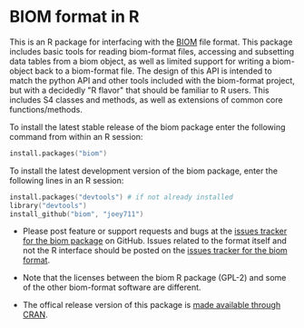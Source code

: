 <link href="http://joey711.github.com/phyloseq/markdown.css" rel="stylesheet"></link>

BIOM format in R
=======================

This is an R package for interfacing with the [BIOM](http://biom-format.org/) file format. This package includes basic tools for reading biom-format files, accessing and subsetting data tables from a biom object, as well as limited support for writing a biom-object back to a biom-format file. The design of this API is intended to match the python API and other tools included with the biom-format project, but with a decidedly "R flavor" that should be familiar to R users. This includes S4 classes and methods, as well as extensions of common core functions/methods.

To install the latest stable release of the biom package enter the following command from within an R session:

```S
install.packages("biom")
```

To install the latest development version of the biom package, enter the following lines in an R session:

```S
install.packages("devtools") # if not already installed
library("devtools")
install_github("biom", "joey711")
```

 * Please post feature or support requests and bugs at the [issues tracker for the biom package](https://github.com/joey711/biom/issues) on GitHub. Issues related to the format itself and not the R interface should be posted on the [issues tracker for the biom format](https://github.com/biom-format/biom-format/issues).
 
 * Note that the licenses between the biom R package (GPL-2) and some of the other biom-format software are different.

 * The offical release version of this package is [made available through CRAN](http://cran.r-project.org/web/packages/biom/index.html).

